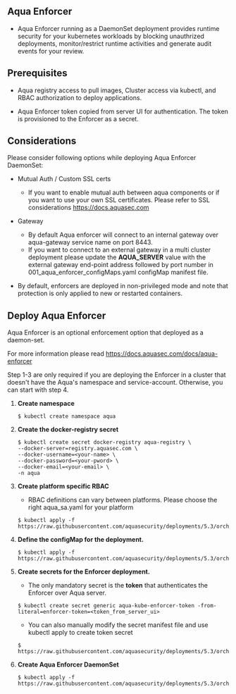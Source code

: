 ## Aqua Enforcer

- Aqua Enforcer running as a DaemonSet deployment provides runtime security for your kubernetes workloads by blocking unauthrized deployments, monitor/restrict runtime activities and generate audit events for your review.

## Prerequisites

- Aqua registry access to pull images, Cluster access via kubectl, and RBAC authorization to deploy applications.

- Aqua Enforcer token copied from server UI for authentication. The token is provisioned to the Enforcer as a secret.

## Considerations

Please consider following options while deploying Aqua Enforcer DaemonSet:

- Mutual Auth / Custom SSL certs

  - If you want to enable mutual auth between aqua components or if you want to use your own SSL certificates. Please refer to SSL considerations https://docs.aquasec.com

- Gateway
  - By default Aqua enforcer will connect to an internal gateway over aqua-gateway service name on port 8443.
  - If you want to connect to an external gateway in a multi cluster deployment please update the **AQUA_SERVER** value with the external gateway end-point address followed by port number in 001_aqua_enforcer_configMaps.yaml configMap manifest file.

- By default, enforcers are deployed in non-privileged mode and note that protection is only applied to new or restarted containers.

## Deploy Aqua Enforcer

Aqua Enforcer is an optional enforcement option that deployed as a daemon-set.

For more information please read https://docs.aquasec.com/docs/aqua-enforcer

Step 1-3 are only required if you are deploying the Enforcer in a cluster that doesn't have the Aqua's namespace and service-account. Otherwise, you can start with step 4.

1. **Create namespace**
   
   ```SHELL
   $ kubectl create namespace aqua
   ```
2. **Create the docker-registry secret**

   ```SHELL
   $ kubectl create secret docker-registry aqua-registry \
   --docker-server=registry.aquasec.com \
   --docker-username=<your-name> \
   --docker-password=<your-pword> \
   --docker-email=<your-email> \
   -n aqua
   ```

3. **Create platform specific RBAC**

   * RBAC definitions can vary between platforms. Please choose the right aqua_sa.yaml for your platform

   ```SHELL
   $ kubectl apply -f https://raw.githubusercontent.com/aquasecurity/deployments/5.3/orchestrators/kubernetes/manifests/aqua_csp_002_RBAC/<<platform>>/aqua_sa.yaml
   ```

4. **Define the configMap for the deployment.**

   ```SHELL
   $ kubectl apply -f https://raw.githubusercontent.com/aquasecurity/deployments/5.3/orchestrators/kubernetes/manifests/aqua_csp_009_enforcer/aqua_enforcer/001_aqua_enforcer_configMaps.yaml
   ```
   
5. **Create secrets for the Enforcer deployment.**

   * The only mandatory secret is the **token** that authenticates the Enforcer over Aqua server.

   ```SHELL
   $ kubectl create secret generic aqua-kube-enforcer-token -from-literal=enforcer-token=<token_from_server_ui>
   ```

   * You can also manually modify the secret manifest file and use kubectl apply to create token secret
   ```SHELL
   $ https://raw.githubusercontent.com/aquasecurity/deployments/5.3/orchestrators/kubernetes/manifests/aqua_csp_009_enforcer/aqua_enforcer/002_aqua_enforcer_secrets.yaml
   ```

6. **Create Aqua Enforcer DaemonSet**

   ```SHELL
   $ kubectl apply -f https://raw.githubusercontent.com/aquasecurity/deployments/5.3/orchestrators/kubernetes/manifests/aqua_csp_009_enforcer/aqua_enforcer/003_aqua_enforcer_daemonset.yaml
   ```
